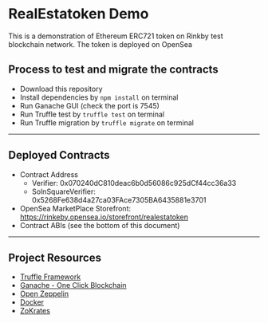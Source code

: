 
# RealEstatoken Demo
This is a demonstration of Ethereum ERC721 token on Rinkby test blockchain network. The token is deployed on OpenSea


## Process to test and migrate the contracts 
- Download this repository
- Install dependencies by  `npm install` on terminal 
- Run Ganache GUI (check the port is 7545)
- Run Truffle test by `truffle test` on terminal 
- Run Truffle migration by `truffle migrate` on terminal 

---
## Deployed Contracts
- Contract Address
    - Verifier: 0x070240dC810deac6b0d56086c925dCf44cc36a33
    - SolnSquareVerifier: 0x5268Fe638d4a27ca03FAce7305BA6435881e3701
- OpenSea MarketPlace Storefront: https://rinkeby.opensea.io/storefront/realestatoken
- Contract ABIs (see the bottom of this document)



----
## Project Resources

* [Truffle Framework](https://truffleframework.com/)
* [Ganache - One Click Blockchain](https://truffleframework.com/ganache)
* [Open Zeppelin ](https://openzeppelin.org/)
* [Docker](https://docs.docker.com/install/)
* [ZoKrates](https://github.com/Zokrates/ZoKrates)


